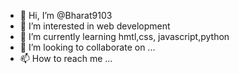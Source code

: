 - 👋 Hi, I’m @Bharat9103
- 👀 I’m interested in web development
- 🌱 I’m currently learning hmtl,css, javascript,python
- 💞️ I’m looking to collaborate on ...
- 📫 How to reach me ...

<!---
Bharat9103/Bharat9103 is a ✨ special ✨ repository because its `README.md` (this file) appears on your GitHub profile.
You can click the Preview link to take a look at your changes.
--->
